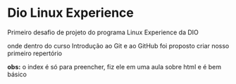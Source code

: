 # Dio Linux Experience
Primeiro desafio de projeto do programa Linux Experience da DIO
 
onde dentro do curso Introdução ao Git e ao GitHub foi proposto criar nosso primeiro repertório

**obs:** o index é só para preencher, fiz ele em uma aula sobre html e é bem básico
